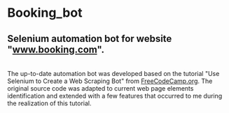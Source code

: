 # Booking_bot
## Selenium automation bot for website "www.booking.com".
<br>The up-to-date automation bot was developed based on the tutorial "Use Selenium to Create a Web Scraping Bot" from [FreeCodeCamp.org](https://www.freecodecamp.org/news/use-selenium-to-create-a-web-scraping-bot/). The original source code was adapted to current web page elements identification and extended
with a few features that occurred to me during the realization of this tutorial.

